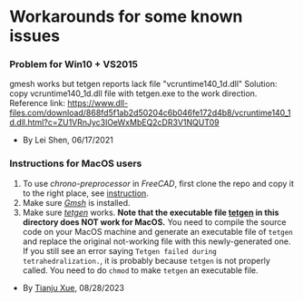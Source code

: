# Workarounds for some known issues

### Problem for Win10 + VS2015

gmesh works but tetgen reports lack file "vcruntime140_1d.dll"
Solution: copy vcruntime140_1d.dll file with tetgen.exe to the work direction.
Reference link: https://www.dll-files.com/download/868fd5f1ab2d50204c6b046fe172d4b8/vcruntime140_1d.dll.html?c=ZU1VRnJyc3lOeWxMbEQ2cDR3V1NQUT09

- By Lei Shen, 06/17/2021 

### Instructions for MacOS users

1. To use *chrono-preprocessor* in *FreeCAD*, first clone the repo and copy it to the right place, see [instruction](https://wiki.freecad.org/How_to_install_additional_workbenches#Manual_Installation_2). 
2. Make sure [*Gmsh*](https://gmsh.info/) is installed.
3. Make sure [*tetgen*](https://wias-berlin.de/software/index.jsp?id=TetGen&lang=1) works. **Note that the executable file [tetgen](https://github.com/Concrete-Chrono-Development/chrono-preprocessor/blob/main/freecad/chronoWorkbench/tetgen/tetgen) in this directory does NOT work for MacOS.** You need to compile the source code on your MacOS machine and generate an executable file of `tetgen` and replace the original not-working file with this newly-generated one. If you still see an error saying `Tetgen failed during tetrahedralization.`, it is probably because `tetgen` is not properly called. You need to do `chmod` to make `tetgen` an executable file.

- By [Tianju Xue](https://tianjuxue.github.io/), 08/28/2023

